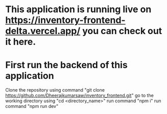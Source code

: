 # This application is running live on https://inventory-frontend-delta.vercel.app/ you can check out it here.
 
# First run the backend of this application
Clone the repository using command "git clone https://github.com/Dheerajkumarsaw/inventory_frontend.git"
go to the working directory using "cd <directory_name>"
run command "npm i"
run command "npm run dev"
